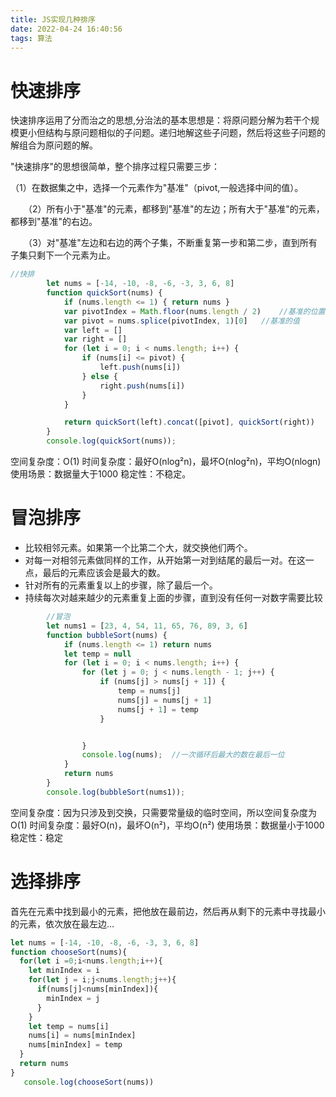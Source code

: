 ```yaml
---
title: JS实现几种排序
date: 2022-04-24 16:40:56
tags: 算法
---
```


# 快速排序

快速排序运用了分而治之的思想,分治法的基本思想是：将原问题分解为若干个规模更小但结构与原问题相似的子问题。递归地解这些子问题，然后将这些子问题的解组合为原问题的解。

"快速排序"的思想很简单，整个排序过程只需要三步：

​		（1）在数据集之中，选择一个元素作为"基准"（pivot,一般选择中间的值）。

　　（2）所有小于"基准"的元素，都移到"基准"的左边；所有大于"基准"的元素，都移到"基准"的右边。

　　（3）对"基准"左边和右边的两个子集，不断重复第一步和第二步，直到所有子集只剩下一个元素为止。

```js
//快排
        let nums = [-14, -10, -8, -6, -3, 3, 6, 8]
        function quickSort(nums) {
            if (nums.length <= 1) { return nums }
            var pivotIndex = Math.floor(nums.length / 2)	//基准的位置
            var pivot = nums.splice(pivotIndex, 1)[0]	//基准的值
            var left = []
            var right = []
            for (let i = 0; i < nums.length; i++) {
                if (nums[i] <= pivot) {
                    left.push(nums[i])
                } else {
                    right.push(nums[i])
                }
            }

            return quickSort(left).concat([pivot], quickSort(right))
        }
        console.log(quickSort(nums));
```

空间复杂度：O(1)
时间复杂度：最好O(nlog²n)，最坏O(nlog²n)，平均O(nlogn)
使用场景：数据量大于1000
稳定性：不稳定。

# 冒泡排序

- 比较相邻元素。如果第一个比第二个大，就交换他们两个。
- 对每一对相邻元素做同样的工作，从开始第一对到结尾的最后一对。在这一点，最后的元素应该会是最大的数。
- 针对所有的元素重复以上的步骤，除了最后一个。
- 持续每次对越来越少的元素重复上面的步骤，直到没有任何一对数字需要比较

```js
        //冒泡
        let nums1 = [23, 4, 54, 11, 65, 76, 89, 3, 6]
        function bubbleSort(nums) {
            if (nums.length <= 1) return nums
            let temp = null
            for (let i = 0; i < nums.length; i++) {
                for (let j = 0; j < nums.length - 1; j++) {
                    if (nums[j] > nums[j + 1]) {
                        temp = nums[j]
                        nums[j] = nums[j + 1]
                        nums[j + 1] = temp
                    }


                }
                console.log(nums);	//一次循环后最大的数在最后一位
            }
            return nums
        }
        console.log(bubbleSort(nums1));
```

空间复杂度：因为只涉及到交换，只需要常量级的临时空间，所以空间复杂度为O(1)
时间复杂度：最好O(n)，最坏O(n²)，平均O(n²)
使用场景：数据量小于1000
稳定性：稳定

# 选择排序

首先在元素中找到最小的元素，把他放在最前边，然后再从剩下的元素中寻找最小的元素，依次放在最左边...

```js
let nums = [-14, -10, -8, -6, -3, 3, 6, 8]
function chooseSort(nums){
  for(let i =0;i<nums.length;i++){
    let minIndex = i
    for(let j = i;j<nums.length;j++){
      if(nums[j]<nums[minIndex]){
        minIndex = j
      }
    }
    let temp = nums[i]
    nums[i] = nums[minIndex]
    nums[minIndex] = temp
  }
  return nums
}
   console.log(chooseSort(nums))
```

